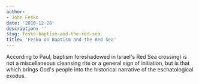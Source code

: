 ```yaml
---
author:
- John Fesko
date: '2010-12-28'
description: ''
slug: fesko-baptism-and-the-red-sea
title: 'Fesko on Baptism and the Red Sea'
---
```

According to Paul, baptism foreshadowed in Israel's Red Sea crossing) is not a miscellaneous cleansing rite
  or a general sign of initiation, but is that which brings God's people into the
  historical narrative of the eschatological exodus.
